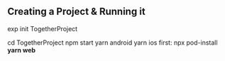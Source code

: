 ## Creating a Project & Running it
exp init TogetherProject

cd TogetherProject
npm start
yarn android
yarn ios
	first: npx pod-install
**yarn web**

